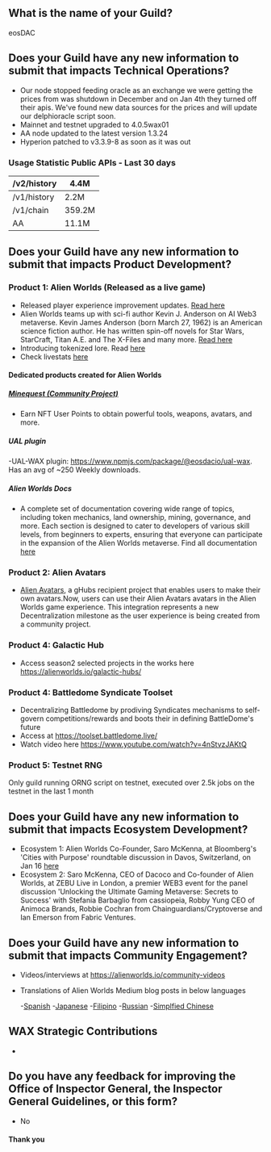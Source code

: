 ## What is the name of your Guild?

eosDAC

## Does your Guild have any new information to submit that impacts Technical Operations?
- Our node stopped feeding oracle as an exchange we were getting the prices from was shutdown in December and on Jan 4th they turned off their apis. We've found new data sources for the prices and will update our delphioracle script soon. 
- Mainnet and testnet upgraded to 4.0.5wax01
- AA node updated to the latest version 1.3.24
- Hyperion patched to v3.3.9-8 as soon as it was out

### Usage Statistic Public APIs - Last 30 days

/v2/history|4.4M
-----|-----
/v1/history|2.2M
/v1/chain|359.2M
AA|11.1M

## Does your Guild have any new information to submit that impacts Product Development?

### Product 1: Alien Worlds (Released as a live game)

- Released player experience improvement updates. [Read here](https://alienworlds.medium.com/player-experience-improvements-2-6-0-onboarding-62ef547ac05b)
- Alien Worlds teams up with sci-fi author Kevin J. Anderson on AI Web3 metaverse. Kevin James Anderson (born March 27, 1962) is an American science fiction author. He has written spin-off novels for Star Wars, StarCraft, Titan A.E. and The X-Files and many more. [Read here](https://venturebeat.com/games/dacocos-alien-worlds-teams-up-with-sci-fi-author-kevin-j-anderson-on-ai-web3-game/)
- Introducing tokenized lore. Read [here](https://alienworlds.io/blogs/tokenized-lore-evolving-alien-worlds-lore-with-new-technologies-races-and-cultures/)
- Check livestats [here](https://alienworlds.io/stats/)

#### Dedicated products created for Alien Worlds

##### [Minequest (Community Project)](https://minecraft.eosusa.io/)

- Earn NFT User Points to obtain powerful tools, weapons, avatars, and more. 


##### UAL plugin

-UAL-WAX plugin: https://www.npmjs.com/package/@eosdacio/ual-wax. Has an avg of ~250 Weekly downloads. 

##### Alien Worlds Docs
- A complete set of documentation covering wide range of topics, including token mechanics, land ownership, mining, governance, and more. Each section is designed to cater to developers of various skill levels, from beginners to experts, ensuring that everyone can participate in the expansion of the Alien Worlds metaverse. Find all documentation [here](https://docs-9s1.pages.dev/)


### Product 2: Alien Avatars
- [Alien Avatars](https://alienavatars.io/), a gHubs recipient project that enables users to make their own avatars.Now, users can use their Alien Avatars avatars in the Alien Worlds game experience. This integration represents a new Decentralization milestone as the user experience is being created from a community project. 

### Product 4: Galactic Hub
- Access season2 selected projects in the works here https://alienworlds.io/galactic-hubs/

### Product 4: Battledome Syndicate Toolset
- Decentralizing Battledome by prodiving Syndicates mechanisms to self-govern competitions/rewards and boots their in defining BattleDome's future
- Access at https://toolset.battledome.live/
- Watch video here https://www.youtube.com/watch?v=4nStvzJAKtQ

### Product 5: Testnet RNG
Only guild running ORNG script on testnet, executed over 2.5k jobs on the testnet in the last 1 month


	
## Does your Guild have any new information to submit that impacts Ecosystem Development?
- Ecosystem 1: Alien Worlds Co-Founder, Saro McKenna, at Bloomberg's 'Cities with Purpose' roundtable discussion in Davos, Switzerland, on Jan 16 [here](https://events.bloomberglive.com/bloomberg-at-davos/agenda/session/1285366)
- Ecosystem 2: Saro McKenna, CEO of Dacoco and Co-founder of Alien Worlds, at ZEBU Live in London, a premier WEB3 event for the panel discussion 'Unlocking the Ultimate Gaming Metaverse: Secrets to Success' with Stefania Barbaglio from cassiopeia, Robby Yung CEO of Animoca Brands, Robbie Cochran from Chainguardians/Cryptoverse and Ian Emerson from Fabric Ventures.


## Does your Guild have any new information to submit that impacts Community Engagement?
- Videos/interviews at https://alienworlds.io/community-videos
- Translations of Alien Worlds Medium blog posts in below languages

	-[Spanish](https://medium.com/alien-worlds-es)
	-[Japanese](https://medium.com/alien-worlds-jp)
	-[Filipino](https://medium.com/alien-worlds-ph)
	-[Russian](https://medium.com/alien-worlds-ru)
	-[Simplfied Chinese](https://medium.com/alien-worlds-zh)

## WAX Strategic Contributions 
- 

## Do you have any feedback for improving the Office of Inspector General, the Inspector General Guidelines, or this form?
- No

#### Thank you


                                                                                                                                                                                                                                                                                                                                                             